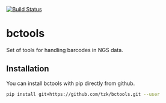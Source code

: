 [![Build Status](https://travis-ci.org/tzk/bctools.svg?branch=master)](https://travis-ci.org/tzk/bctools)

# bctools
Set of tools for handling barcodes in NGS data.

## Installation

You can install bctools with pip directly from github.

```bash
pip install git+https://github.com/tzk/bctools.git --user
```
